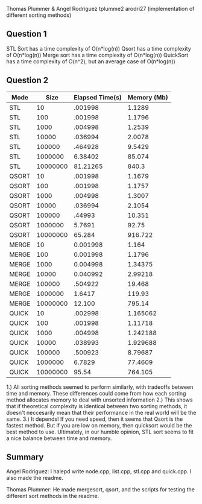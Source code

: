 Thomas Plummer & Angel Rodriguez
tplumme2         arodri27
(implementation of different sorting methods)

Question 1
-----------
STL Sort has a time complexity of O(n\*log(n))
Qsort has a time complexity of O(n\*log(n))
Merge sort has a time complexity of O(n\*log(n))
QuickSort has a time complexity of O(n^2), but
an average case of O(n\*log(n))

Question 2
----------

| Mode    | Size  | Elapsed Time(s)| Memory (Mb)|
|---------|-------|---------------|---------|
| STL     | 10    | .001998       | 1.1289  |
| STL     | 100   | .001998       | 1.1796  |
| STL     | 1000  | .004998       | 1.2539  |
| STL     | 10000 | .036994       | 2.0078  |
| STL     | 100000| .464928       | 9.5429  |
| STL     | 1000000| 6.38402      | 85.074  |
| STL     | 10000000| 81.21265    | 840.3   |
| QSORT   | 10    | .001998       | 1.1679  |
| QSORT   | 100   | .001998       | 1.1757  |
| QSORT   | 1000  | .004998       | 1.3007  |
| QSORT   | 10000 | .036994       | 2.1054  |
| QSORT   | 100000| .44993        | 10.351  |
| QSORT   | 1000000| 5.7691       | 92.75   |
| QSORT   | 10000000| 65.284      | 916.722 |
| MERGE   | 10    | 0.001998      | 1.164   |
| MERGE   | 100   | 0.001998      | 1.1796  |
| MERGE   | 1000  | 0.004998      | 1.34375 |
| MERGE   | 10000 | 0.040992      | 2.99218 |
| MERGE   | 100000| .504922       | 19.468  | 
| MERGE   | 1000000| 1.6417       | 119.93  | \* Seg fault
| MERGE   | 10000000|12.100       | 795.14  | \* Seg fault
| QUICK   | 10    | .002998       | 1.165062|
| QUICK   | 100   | .001998       | 1.11718 |
| QUICK   | 1000  | .004998       | 1.242188|
| QUICK   | 10000 | .038993       | 1.929688|
| QUICK   | 100000| .500923       | 8.79687 |
| QUICK   | 1000000| 6.7829       | 77.4609 |
| QUICK   | 10000000| 95.54       | 764.105 |

1.) All sorting methods seemed to perform similarly, with tradeoffs between
time and memory. These differences could come from how each sorting method allocates
memory to deal with unsorted information
2.) This shows that if theoretical complexity is identical between two sorting methods,
it doesn't neccesarily mean that their performance in the real world will be the same. 
3.) It depends! If you need speed, then it seems that Qsort is the fastest method. But if
you are low on memory, then quicksort would be the best method to use. 
Ultimately, in our humble opinion, STL sort seems to fit a nice balance between time
and memory.  

Summary
-------
Angel Rodriguez: I halepd write node.cpp, list.cpp, stl.cpp and quick.cpp. I also made
the readme. 

Thomas Plummer: He made mergesort, qsort, and the scripts for testing the different
sort methods in the readme. 

